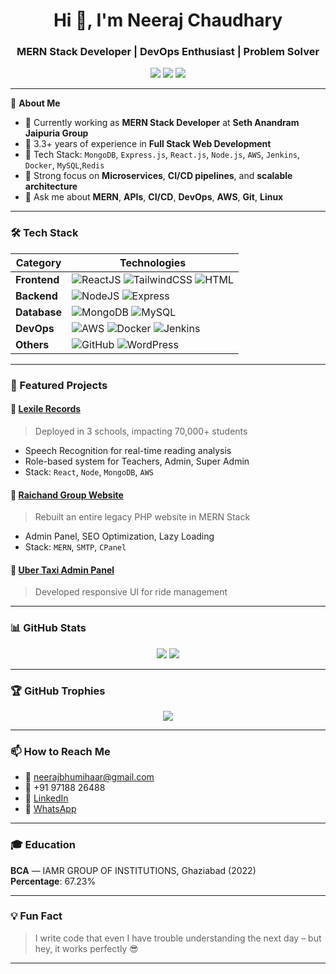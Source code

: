 <h1 align="center">Hi 👋, I'm Neeraj Chaudhary</h1>
<h3 align="center">MERN Stack Developer | DevOps Enthusiast | Problem Solver</h3>

<p align="center">
  <a href="mailto:neerajbhumihaar@gmail.com"><img src="https://img.shields.io/badge/Email-D14836?style=for-the-badge&logo=gmail&logoColor=white"/></a>
  <a href="www.linkedin.com/in/neechaudhary" target="_blank"><img src="https://img.shields.io/badge/LinkedIn-0077B5?style=for-the-badge&logo=linkedin&logoColor=white"/></a>
  <a href="https://wa.me/919718826488" target="_blank"><img src="https://img.shields.io/badge/WhatsApp-25D366?style=for-the-badge&logo=whatsapp&logoColor=white"/></a>
</p>

---

🌟 **About Me**

- 💼 Currently working as **MERN Stack Developer** at **Seth Anandram Jaipuria Group**
- 🧠 3.3+ years of experience in **Full Stack Web Development**
- 🚀 Tech Stack: `MongoDB`, `Express.js`, `React.js`, `Node.js`, `AWS`, `Jenkins`, `Docker`, `MySQL`,`Redis`
- 🎯 Strong focus on **Microservices**, **CI/CD pipelines**, and **scalable architecture**
- 💬 Ask me about **MERN**, **APIs**, **CI/CD**, **DevOps**, **AWS**, **Git**, **Linux**

---

### 🛠️ Tech Stack

| Category | Technologies |
|---------|-------------|
| **Frontend** | ![ReactJS](https://img.shields.io/badge/React-20232A?style=for-the-badge&logo=react&logoColor=61DAFB) ![TailwindCSS](https://img.shields.io/badge/TailwindCSS-38B2AC?style=for-the-badge&logo=tailwind-css&logoColor=white) ![HTML](https://img.shields.io/badge/HTML5-E34F26?style=for-the-badge&logo=html5&logoColor=white) |
| **Backend** | ![NodeJS](https://img.shields.io/badge/Node.js-339933?style=for-the-badge&logo=node.js&logoColor=white) ![Express](https://img.shields.io/badge/Express.js-000000?style=for-the-badge&logo=express&logoColor=white) |
| **Database** | ![MongoDB](https://img.shields.io/badge/MongoDB-4EA94B?style=for-the-badge&logo=mongodb&logoColor=white) ![MySQL](https://img.shields.io/badge/MySQL-00758F?style=for-the-badge&logo=mysql&logoColor=white) |
| **DevOps** | ![AWS](https://img.shields.io/badge/AWS-232F3E?style=for-the-badge&logo=amazon-aws&logoColor=white) ![Docker](https://img.shields.io/badge/Docker-2496ED?style=for-the-badge&logo=docker&logoColor=white) ![Jenkins](https://img.shields.io/badge/Jenkins-D24939?style=for-the-badge&logo=jenkins&logoColor=white) |
| **Others** | ![GitHub](https://img.shields.io/badge/GitHub-181717?style=for-the-badge&logo=github&logoColor=white) ![WordPress](https://img.shields.io/badge/WordPress-21759B?style=for-the-badge&logo=wordpress&logoColor=white) |

---

### 🚀 Featured Projects

#### 📘 [Lexile Records](https:lexilearn.in)
> Deployed in 3 schools, impacting 70,000+ students

- Speech Recognition for real-time reading analysis
- Role-based system for Teachers, Admin, Super Admin
- Stack: `React`, `Node`, `MongoDB`, `AWS`

#### 🏢 [Raichand Group Website](https://raichandgroup.com/)
> Rebuilt an entire legacy PHP website in MERN Stack

- Admin Panel, SEO Optimization, Lazy Loading
- Stack: `MERN`, `SMTP`, `CPanel`

#### 🚖 [Uber Taxi Admin Panel](https://uber-taxi-admin-frontend-1.vercel.app/)
> Developed responsive UI for ride management

---

### 📊 GitHub Stats

<p align="center">
  <img src="https://github-readme-stats.vercel.app/api?username=neechaudhary&show_icons=true&theme=tokyonight" />
  <img src="https://github-readme-streak-stats.herokuapp.com?user=neechaudhary&theme=tokyonight" />
</p>

---

### 🏆 GitHub Trophies

<p align="center">
  <img src="https://github-profile-trophy.vercel.app/?username=neechaudhary&theme=tokyonight&row=1&column=6" />
</p>

---

### 📫 How to Reach Me

- 📧 neerajbhumihaar@gmail.com  
- 📱 +91 97188 26488  
- 💼 [LinkedIn](www.linkedin.com/in/neechaudhary/)  
- 💬 [WhatsApp](https://wa.me/919718826488)  

---

### 🎓 Education

**BCA** — IAMR GROUP OF INSTITUTIONS, Ghaziabad (2022)  
**Percentage**: 67.23%

---

### 💡 Fun Fact

> I write code that even I have trouble understanding the next day – but hey, it works perfectly 😎

---

